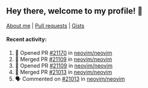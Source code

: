 ## Hey there, welcome to my profile! 👋

[About me](https://seandewar.github.io/)
 | [Pull requests](https://github.com/search?p=1&q=author%3Aseandewar+is%3Apr)
 | [Gists](https://gist.github.com/seandewar)

#### Recent activity:

<!--START_SECTION:activity-->
1. 💪 Opened PR [#21170](https://github.com/neovim/neovim/pull/21170) in [neovim/neovim](https://github.com/neovim/neovim)
2. 🎉 Merged PR [#21109](https://github.com/neovim/neovim/pull/21109) in [neovim/neovim](https://github.com/neovim/neovim)
3. 💪 Opened PR [#21109](https://github.com/neovim/neovim/pull/21109) in [neovim/neovim](https://github.com/neovim/neovim)
4. 🎉 Merged PR [#21013](https://github.com/neovim/neovim/pull/21013) in [neovim/neovim](https://github.com/neovim/neovim)
5. 🗣 Commented on [#21013](https://github.com/neovim/neovim/issues/21013) in [neovim/neovim](https://github.com/neovim/neovim)
<!--END_SECTION:activity-->
